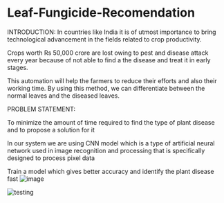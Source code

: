 # Leaf-Fungicide-Recomendation

 INTRODUCTION:
In countries like India it is of utmost importance to bring technological  advancement in the fields related to crop productivity.

Crops worth Rs 50,000 crore are lost owing to pest and disease attack every year because of not able to find a the disease and treat it in early stages.

This automation will help the farmers to reduce their efforts and also their working time. By using this method, we can differentiate between the normal leaves and the diseased leaves.

PROBLEM STATEMENT:

To minimize the amount of time required to find the type of plant disease and to propose a solution for it

In our system we are using CNN model which is a type of artificial neural network used in image recognition and processing that is specifically designed to process pixel data

Train a model which gives better accuracy and identify the plant disease fast
![image](https://user-images.githubusercontent.com/87575630/157492664-daa00480-c877-4f9d-98ca-7a6691b1f997.png)

![testing](https://user-images.githubusercontent.com/87575630/157492596-6f42239f-d88e-4145-ae6c-eabe9512517e.png)
